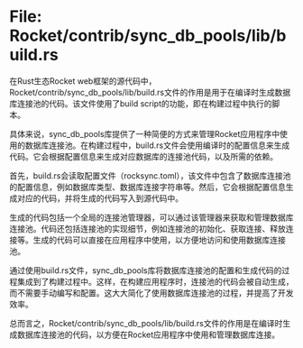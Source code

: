 # File: Rocket/contrib/sync_db_pools/lib/build.rs

在Rust生态Rocket web框架的源代码中，Rocket/contrib/sync_db_pools/lib/build.rs文件的作用是用于在编译时生成数据库连接池的代码。该文件使用了build script的功能，即在构建过程中执行的脚本。

具体来说，sync_db_pools库提供了一种简便的方式来管理Rocket应用程序中使用的数据库连接池。在构建过程中，build.rs文件会使用编译时的配置信息来生成代码。它会根据配置信息来生成对应数据库的连接池代码，以及所需的依赖。

首先，build.rs会读取配置文件（rocksync.toml），该文件中包含了数据库连接池的配置信息，例如数据库类型、数据库连接字符串等。然后，它会根据配置信息生成对应的代码，并将生成的代码写入到源代码中。

生成的代码包括一个全局的连接池管理器，可以通过该管理器来获取和管理数据库连接池。代码还包括连接池的实现细节，例如连接池的初始化、获取连接、释放连接等。生成的代码可以直接在应用程序中使用，以方便地访问和使用数据库连接池。

通过使用build.rs文件，sync_db_pools库将数据库连接池的配置和生成代码的过程集成到了构建过程中。这样，在构建应用程序时，连接池的代码会被自动生成，而不需要手动编写和配置。这大大简化了使用数据库连接池的过程，并提高了开发效率。

总而言之，Rocket/contrib/sync_db_pools/lib/build.rs文件的作用是在编译时生成数据库连接池的代码，以方便在Rocket应用程序中使用和管理数据库连接。

